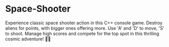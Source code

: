 # Space-Shooter
Experience classic space shooter action in this C++ console game. Destroy aliens for points, with bigger ones offering more. Use 'A' and 'D' to move, 'S' to shoot. Manage high scores and compete for the top spot in this thrilling cosmic adventure! 🚀💥
